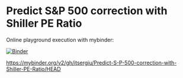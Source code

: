 # Predict S&P 500 correction with Shiller PE Ratio

Online playground execution with mybinder:

[![Binder](https://mybinder.org/badge_logo.svg)](https://mybinder.org/v2/gh/itsergiu/Predict-S-P-500-correction-with-Shiller-PE-Ratio/HEAD)

https://mybinder.org/v2/gh/itsergiu/Predict-S-P-500-correction-with-Shiller-PE-Ratio/HEAD
 
